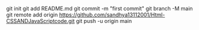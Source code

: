 git init
git add README.md
git commit -m "first commit"
git branch -M main
git remote add origin https://github.com/sandhya13112001/Html-CSSANDJavaScriptcode.git
git push -u origin main